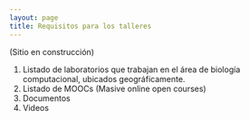 ```yaml
---
layout: page
title: Requisitos para los talleres
---
```


(Sitio en construcción)

1. Listado de laboratorios que trabajan en el área de biología computacional, ubicados geográficamente.
2. Listado de MOOCs (Masive online open courses)
3. Documentos
4. Videos
